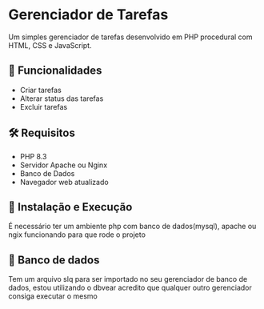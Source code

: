 # Gerenciador de Tarefas

Um simples gerenciador de tarefas desenvolvido em PHP procedural com HTML, CSS e JavaScript.

## 🚀 Funcionalidades

- Criar tarefas  
- Alterar status das tarefas  
- Excluir tarefas  

## 🛠 Requisitos

- PHP 8.3
- Servidor Apache ou Nginx  
- Banco de Dados  
- Navegador web atualizado  

## 🔧 Instalação e Execução
É necessário ter um ambiente php com banco de dados(mysql), apache ou ngix funcionando para que rode o projeto

## 🔧 Banco de dados
Tem um arquivo slq para ser importado no seu gerenciador de banco de dados, estou utilizando o dbvear
acredito que qualquer outro gerenciador consiga executar o mesmo
